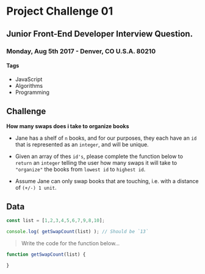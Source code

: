 # Project Challenge 01

## Junior Front-End Developer Interview Question.

### Monday, Aug 5th 2017 - Denver, CO U.S.A. 80210

#### Tags
* JavaScript
* Algorithms
* Programming

## Challenge

<strong>How many swaps does i take to organize books</strong>

* Jane has a shelf of `n` books, and for our purposes, they each have an `id` that is represented as an `integer`, and will be unique. 

* Given an array of thes `id's`, please complete the function below to `return` an `integer` telling the user how many swaps it will take to `"organize"` the books from `lowest id` to `highest id`. 

* Assume Jane can only swap books that are touching, i.e. with a distance of `(+/-) 1 unit`.

## Data

```javascript
const list = [1,2,3,4,5,6,7,9,8,10];

console.log( getSwapCount(list) ); // Should be `13`
```

> Write the code for the function below...

```javascript
function getSwapCount(list) {

}
```





